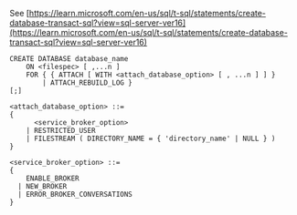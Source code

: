 See [https://learn.microsoft.com/en-us/sql/t-sql/statements/create-database-transact-sql?view=sql-server-ver16](https://learn.microsoft.com/en-us/sql/t-sql/statements/create-database-transact-sql?view=sql-server-ver16)
```
CREATE DATABASE database_name
    ON <filespec> [ ,...n ]
    FOR { { ATTACH [ WITH <attach_database_option> [ , ...n ] ] }
        | ATTACH_REBUILD_LOG }
[;]

<attach_database_option> ::=
{
      <service_broker_option>
    | RESTRICTED_USER
    | FILESTREAM ( DIRECTORY_NAME = { 'directory_name' | NULL } )
}

<service_broker_option> ::=
{
    ENABLE_BROKER
  | NEW_BROKER
  | ERROR_BROKER_CONVERSATIONS
}
```
